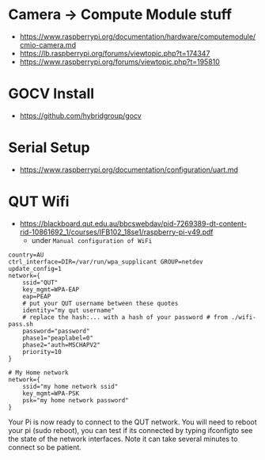 # Camera -> Compute Module stuff
- https://www.raspberrypi.org/documentation/hardware/computemodule/cmio-camera.md
- https://lb.raspberrypi.org/forums/viewtopic.php?t=174347
- https://www.raspberrypi.org/forums/viewtopic.php?t=195810

# GOCV Install
- https://github.com/hybridgroup/gocv

# Serial Setup
 - https://www.raspberrypi.org/documentation/configuration/uart.md

# QUT Wifi
 - https://blackboard.qut.edu.au/bbcswebdav/pid-7269389-dt-content-rid-10861692_1/courses/IFB102_18se1/raspberry-pi-v49.pdf
   - under `Manual configuration of WiFi`
```
country=AU
ctrl_interface=DIR=/var/run/wpa_supplicant GROUP=netdev
update_config=1
network={
    ssid="QUT"
    key_mgmt=WPA-EAP
    eap=PEAP
    # put your QUT username between these quotes
    identity="my qut username"
    # replace the hash:... with a hash of your password # from ./wifi-pass.sh
    password="password"
    phase1="peaplabel=0"
    phase2="auth=MSCHAPV2"
    priority=10
}

# My Home network
network={
    ssid="my home network ssid"
    key_mgmt=WPA-PSK
    psk="my home network password"
} 
```
Your Pi is now ready to connect to the QUT network. You will need to reboot your pi (sudo reboot), you can test if its connected by typing ifconfigto see the state of the network interfaces. Note it can take several minutes to connect so be patient.